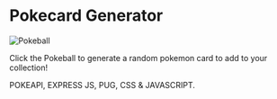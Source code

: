 # Pokecard Generator

![Pokeball](http://www.pngmart.com/files/2/Pokeball-PNG-Photos.png)


Click the Pokeball to generate a random pokemon card to add to your collection!


POKEAPI, EXPRESS JS, PUG, CSS & JAVASCRIPT. 



